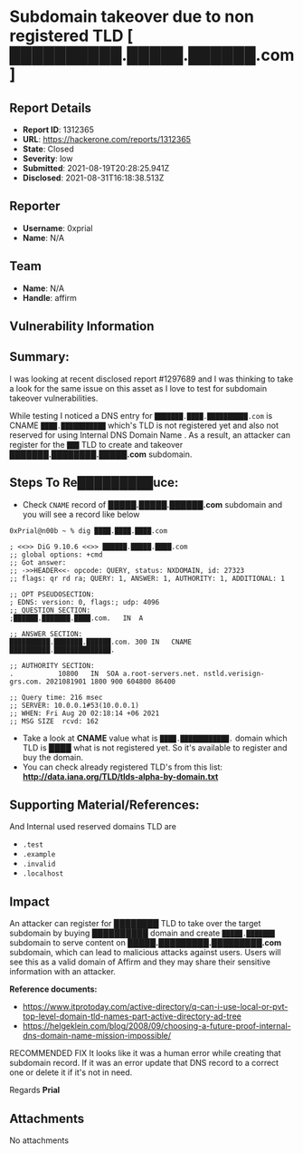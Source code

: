 # Subdomain takeover due to non registered TLD [ ██████████.█████.██████.com ]

## Report Details
- **Report ID**: 1312365
- **URL**: https://hackerone.com/reports/1312365
- **State**: Closed
- **Severity**: low
- **Submitted**: 2021-08-19T20:28:25.941Z
- **Disclosed**: 2021-08-31T16:18:38.513Z

## Reporter
- **Username**: 0xprial
- **Name**: N/A

## Team
- **Name**: N/A
- **Handle**: affirm

## Vulnerability Information
## Summary:
I was looking at recent disclosed report #1297689 and I was thinking to take a look for the same issue on this asset as I love to test for subdomain takeover vulnerabilities. 

While testing I noticed a DNS entry for `███████.████.██████████.com` is CNAME `████.███████████` which's TLD is not registered yet and also not reserved for using Internal DNS Domain Name . As a result, an attacker can register for the `███` TLD to create and takeover **███████.████████.█████.com** subdomain.


## Steps To Re█████████uce:
* Check `CNAME` record of **█████.█████.██████.com** subdomain and you will see a record like below

```
0xPrial@n00b ~ % dig ████.████.████.com

; <<>> DiG 9.10.6 <<>> ██████.█████.████.com
;; global options: +cmd
;; Got answer:
;; ->>HEADER<<- opcode: QUERY, status: NXDOMAIN, id: 27323
;; flags: qr rd ra; QUERY: 1, ANSWER: 1, AUTHORITY: 1, ADDITIONAL: 1

;; OPT PSEUDOSECTION:
; EDNS: version: 0, flags:; udp: 4096
;; QUESTION SECTION:
;██████.███████.████.com.	IN	A

;; ANSWER SECTION:
██████████.███████.██████.com. 300 IN	CNAME	██████████.██████████████.

;; AUTHORITY SECTION:
.			10800	IN	SOA	a.root-servers.net. nstld.verisign-grs.com. 2021081901 1800 900 604800 86400

;; Query time: 216 msec
;; SERVER: 10.0.0.1#53(10.0.0.1)
;; WHEN: Fri Aug 20 02:18:14 +06 2021
;; MSG SIZE  rcvd: 162

```
* Take a look at **CNAME** value what is `████.████████████.` domain which TLD is **████** what is not registered yet. So it's available to register and buy the domain.
* You can check already registered TLD's from this list: **http://data.iana.org/TLD/tlds-alpha-by-domain.txt**

## Supporting Material/References:
And Internal used reserved domains TLD are
* `.test`
* `.example`
* `.invalid`
* `.localhost`

## Impact

An attacker can register for **████████** TLD to take over the target subdomain by buying **██████████** domain and create `█████.███████` subdomain to serve content on **█████.█████████.█████████.com** subdomain, which can lead to malicious attacks against users. Users will see this as a valid domain of Affirm and they may share their sensitive information with an attacker.


**Reference documents:**
* https://www.itprotoday.com/active-directory/q-can-i-use-local-or-pvt-top-level-domain-tld-names-part-active-directory-ad-tree
* https://helgeklein.com/blog/2008/09/choosing-a-future-proof-internal-dns-domain-name-mission-impossible/


RECOMMENDED FIX
It looks like it was a human error while creating that subdomain record. If it was an error update that DNS record to a correct one or delete it if it's not in need.

Regards
**Prial**

## Attachments
No attachments
